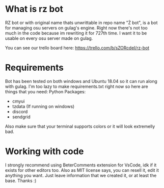 # What is rz bot
RZ bot or with original name thats unwrittable in repo name "Ż bot", is a bot for managing osu servers on gulag's engine. Right now there's not too much in the code because im rewriting it for 727th time. I want it to be usable on every osu server made on gulag.

You can see our trello board here: https://trello.com/b/sZORcdeI/rz-bot

# Requirements
Bot has been tested on both windows and Ubuntu 18.04 so it can run along with gulag.
I'm too lazy to make requirements.txt right now so here are things that you need:
Python Packages:
- cmyui
- tzdata (If running on windows)
- discord
- sendgrid

Also make sure that your terminal supports colors or it will look extremelly bad.

# Working with code
I strongly recommend using BeterComments extension for VsCode, idk if it exists for other editors too.
Also as MIT license says, you can resell it, edit it anything you want. Just leave information that we created it, or at least the base. Thanks :)
